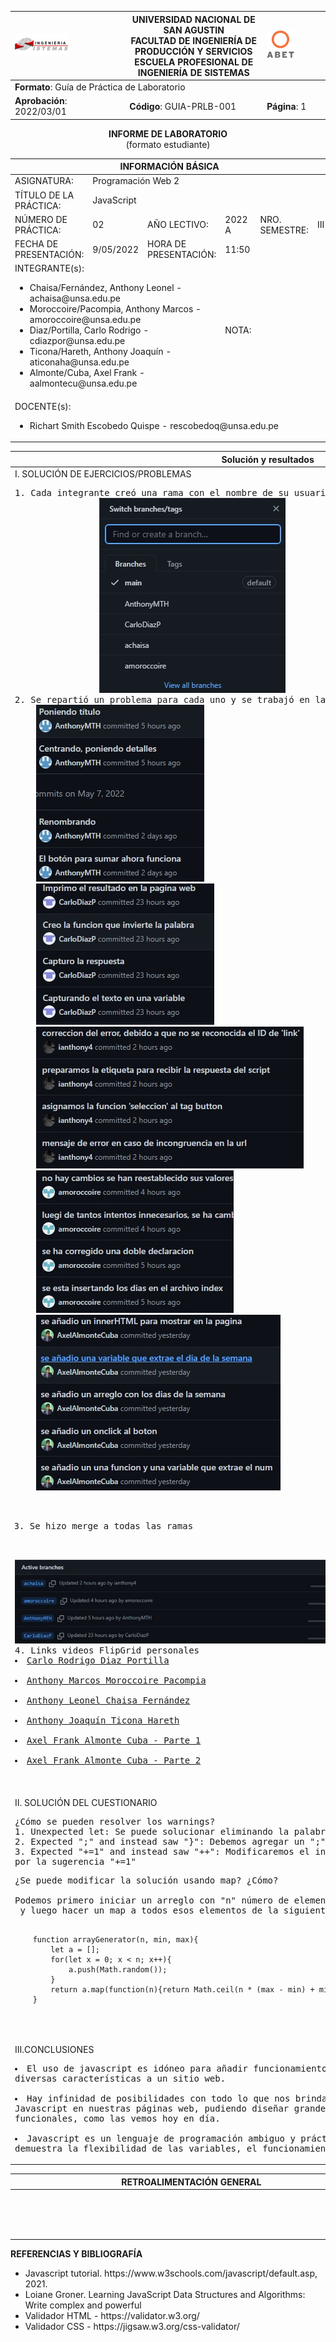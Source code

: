 ﻿<div align="center">
<table>
    <theader>
        <tr>
            <td><img src="https://github.com/rescobedoq/pw2/blob/main/epis.png?raw=true" alt="EPIS" style="width:50%; height:auto"/></td>
            <th>
                <span style="font-weight:bold;">UNIVERSIDAD NACIONAL DE SAN AGUSTIN</span><br />
                <span style="font-weight:bold;">FACULTAD DE INGENIERÍA DE PRODUCCIÓN Y SERVICIOS</span><br />
                <span style="font-weight:bold;">ESCUELA PROFESIONAL DE INGENIERÍA DE SISTEMAS</span>
            </th>
            <td><img src="https://github.com/rescobedoq/pw2/blob/main/abet.png?raw=true" alt="ABET" style="width:50%; height:auto"/></td>
        </tr>
    </theader>
    <tbody>
        <tr><td colspan="3"><span style="font-weight:bold;">Formato</span>: Guía de Práctica de Laboratorio</td></tr>
        <tr><td><span style="font-weight:bold;">Aprobación</span>:  2022/03/01</td><td><span style="font-weight:bold;">Código</span>: GUIA-PRLB-001</td><td><span style="font-weight:bold;">Página</span>: 1</td></tr>
    </tbody>
</table>
</div>

<div>

<div align="center">
<span style="font-weight:bold;">INFORME DE LABORATORIO</span><br />
<span>(formato estudiante)</span>
</div>

<table>
<theader>
<tr><th colspan="6">INFORMACIÓN BÁSICA</th></tr>
</theader>
<tbody>
<tr><td>ASIGNATURA:</td><td colspan="5">Programación Web 2</td></tr>
<tr><td>TÍTULO DE LA PRÁCTICA:</td><td colspan="5">JavaScript</td></tr>
<tr>
<td>NÚMERO DE PRÁCTICA:</td><td>02</td><td>AÑO LECTIVO:</td><td>2022 A</td><td>NRO. SEMESTRE:</td><td>III</td>
</tr>
<tr>
<td>FECHA DE PRESENTACIÓN:</td><td>9/05/2022</td><td>HORA DE PRESENTACIÓN:</td><td colspan="3">11:50</td>
</tr>
<tr><td colspan="3">INTEGRANTE(s):
<ul>
<li>Chaisa/Fernández, Anthony Leonel - achaisa@unsa.edu.pe</li>
<li>Moroccoire/Pacompia, Anthony Marcos - amoroccoire@unsa.edu.pe</li>
<li>Diaz/Portilla, Carlo Rodrigo - cdiazpor@unsa.edu.pe</li>
<li>Ticona/Hareth, Anthony Joaquín - aticonaha@unsa.edu.pe</li>
<li>Almonte/Cuba, Axel Frank - aalmontecu@unsa.edu.pe</li>
</ul>
</td>
<td>NOTA:</td><td colspan="2"></td>
</<tr>
<tr><td colspan="6">DOCENTE(s):
<ul>
<li>Richart Smith Escobedo Quispe - rescobedoq@unsa.edu.pe</li>
</ul>
</td>
</<tr>
</tbody>
</table>

<table>
<theader>
<tr><th>Solución y resultados</th></tr>
</theader>
<tbody>
  <tr><td>I. SOLUCIÓN DE EJERCICIOS/PROBLEMAS
      <pre>
1. Cada integrante creó una rama con el nombre de su usuario GitHub.
                <img src="./labImg/branches.jpeg">
2. Se repartió un problema para cada uno y se trabajó en las ramas personales.
    <img src="./labImg/AnthonyMTH.jpeg">
    <img src="./labImg/CarloDiazP.jpeg">
    <img src="./labImg/ianthony4.jpeg">
    <img src="./labImg/amoroccoire.jpeg">
    <img src="./labImg/AxelAlmonteCuba.jpeg">

3. Se hizo merge a todas las ramas
<img src="./labImg/mergedBranches.jpeg">
4. Links videos FlipGrid personales
<li><a href="https://flipgrid.com/76bd853b">Carlo Rodrigo Diaz Portilla</a></li>
<li><a href="https://flipgrid.com/s/nXC1_L4_Bj3j">Anthony Marcos Moroccoire Pacompia</a></li>
<li><a href="https://flipgrid.com/7e13fc5e">Anthony Leonel Chaisa Fernández</a></li>
<li><a href="https://flipgrid.com/b763cb09">Anthony Joaquín Ticona Hareth</a></li>
<li><a href="https://flipgrid.com/s/hEeGnVkjoXsC ">Axel Frank Almonte Cuba - Parte 1</a></li>
<li><a href="https://flipgrid.com/s/jX6UR2CP62R-">Axel Frank Almonte Cuba - Parte 2</a></li>
      </pre>

    
  </td></tr>

  <tr><td>II. SOLUCIÓN DEL CUESTIONARIO
      <pre>¿Cómo se pueden resolver los warnings?
1. Unexpected let: Se puede solucionar eliminando la palabra clave "let"
2. Expected ";" and instead saw "}": Debemos agregar un ";" al final del return
3. Expected "+=1" and instead saw "++": Modificaremos el incremento del for "++" 
por la sugerencia "+=1"</pre>
      <pre>¿Se puede modificar la solución usando map? ¿Cómo?<br>
Podemos primero iniciar un arreglo con "n" número de elementos random con ayuda de Math.random()
 y luego hacer un map a todos esos elementos de la siguiente manera      
        
        function arrayGenerator(n, min, max){
	        let a = []; 
	        for(let x = 0; x < n; x++){
		        a.push(Math.random());
	        }
	        return a.map(function(n){return Math.ceil(n * (max - min) + min)});
        }
</pre></td></tr>            
  <tr><td>III.CONCLUSIONES 
      <pre>
<li>El uso de javascript es idóneo para añadir funcionamientos, procesos,
diversas características a un sitio web.</li>
<li>Hay infinidad de posibilidades con todo lo que nos brinda el uso de 
Javascript en nuestras páginas web, pudiendo diseñar grandes páginas 
funcionales, como las vemos hoy en día.</li>
<li>Javascript es un lenguaje de programación ambiguo y práctico, tal como lo
demuestra la flexibilidad de las variables, el funcionamiento de las funciones, etc.</li></pre>
    </td></tr>
</tbody>
</table>

<table>
<theader>
<tr><th>RETROALIMENTACIÓN GENERAL
    </th></tr>
</theader>
<tbody>
<tr><td>
    <pre>                                                                   </pre>
    <pre>                                                                   </pre>
    </td></tr>
</tbody>
</table>
    
</div>    
<p><b>REFERENCIAS Y BIBLIOGRAFÍA</b></p>
<ul>
    <li>Javascript tutorial. https://www.w3schools.com/javascript/default.asp, 2021.</li>
    <li>Loiane Groner. Learning JavaScript Data Structures and Algorithms: Write complex and powerful</li>
    <li>Validador HTML - https://validator.w3.org/</li>
    <li>Validador CSS - https://jigsaw.w3.org/css-validator/</li>
</ul>
